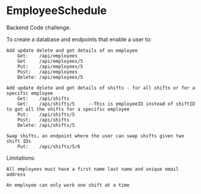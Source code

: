 # EmployeeSchedule
Backend Code challenge.

To create a database and endpoints that enable a user to:

  	Add update delete and get details of an employee
		Get: 	/api/employees
		Get 	/api/employees/5
		Put: 	/api/employees/5
		Post: 	/api/employees
		Delete:	/api/employees/5
	
  	Add update delete and get details of shifts - for all shifts or for a specific employee
		Get: 	/api/shifts
		Get:	/api/shifts/5     --This is employeeID instead of shiftID to get all the shifts for a specific employee
		Put: 	/api/shifts/5
		Post: 	/api/shifts
		Delete:	/api/shifts/5
	
  	Swap shifts, an endpoint where the user can swap shifts given two shift IDs
		Put: 	/api/shifts/5/6
  
Limitations:

  	All employees must have a first name last name and unique email address
	
  	An employee can only work one shift at a time
